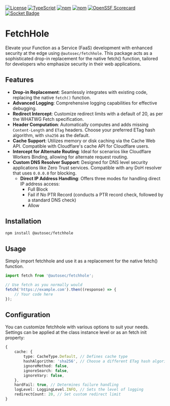 [![License](https://img.shields.io/github/license/autosec-network/FetchHole)](LICENSE)
[![TypeScript](https://badgen.net/npm/types/@autosec-network/FetchHole)](https://www.npmjs.com/package/@autosec/fetchhole)
[![npm](https://img.shields.io/npm/v/@autosec-network/FetchHole)](https://www.npmjs.com/package/@autosec/fetchhole)
[![npm](https://img.shields.io/npm/dm/@autosec-network/FetchHole)](https://www.npmjs.com/package/@autosec/fetchhole)
[![OpenSSF Scorecard](https://api.securityscorecards.dev/projects/github.com/autosec-network/FetchHole/badge)](https://securityscorecards.dev/viewer/?uri=github.com/autosec-network/FetchHole)
[![Socket Badge](https://socket.dev/api/badge/npm/package/@autosec-network/FetchHole)](https://socket.dev/npm/package/@autosec-network/FetchHole)

# FetchHole

Elevate your Function as a Service (FaaS) development with enhanced security at the edge using `@autosec/fetchhole`. This package acts as a sophisticated drop-in replacement for the native fetch() function, tailored for developers who emphasize security in their web applications.

## Features

-   **Drop-in Replacement**: Seamlessly integrates with existing code, replacing the native `fetch()` function.
-   **Advanced Logging**: Comprehensive logging capabilities for effective debugging.
-   **Redirect Intercept**: Customize redirect limits with a default of 20, as per the WHATWG Fetch specification.
-   **Header Computation**: Automatically computes and adds missing `Content-Length` and `ETag` headers. Choose your preferred ETag hash algorithm, with `sha256` as the default.
-   **Cache Support**: Utilizes memory or disk caching via the Cache Web API. Compatible with Cloudflare's cache API for Cloudflare users.
-   **Intercept for Alternate Routing**: Ideal for scenarios like Cloudflare Workers Binding, allowing for alternate request routing.
-   **Custom DNS Resolver Support**: Designed for DNS level security applications like Zero Trust services. Compatible with any DoH resolver that uses `0.0.0.0` for blocking.
    -   **Direct IP Address Handling**: Offers three modes for handling direct IP address access:
        -   Full Block
        -   Fail if No PTR Record (conducts a PTR record check, followed by a standard DNS check)
        -   Allow

## Installation

```bash
npm install @autosec/fetchhole
```

## Usage

Simply import fetchhole and use it as a replacement for the native fetch() function.

```ts
import fetch from '@autosec/fetchhole';

// Use fetch as you normally would
fetch('https://example.com').then((response) => {
	// Your code here
});
```

## Configuration

You can customize fetchhole with various options to suit your needs. Settings can be applied at the class instance level or as an fetch init property:

```ts
{
	cache: {
		type: CacheType.Default, // Defines cache type
		hashAlgorithm: 'sha256', // Choose a different ETag hash algorithm
		ignoreMethod: false,
		ignoreSearch: false,
		ignoreVary: false,
	},
	hardFail: true, // Determines failure handling
	logLevel: LoggingLevel.INFO, // Sets the level of logging
	redirectCount: 20, // Set custom redirect limit
}
```
